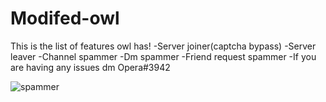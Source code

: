# Modifed-owl
This is the list of features owl has!
-Server joiner(captcha bypass)
-Server leaver
-Channel spammer
-Dm spammer
-Friend request spammer
-If you are having any issues dm Opera#3942

![spammer](https://user-images.githubusercontent.com/101478014/158034193-f0d9c824-4e83-4a4d-bcf9-96c8a16ceda1.png)
